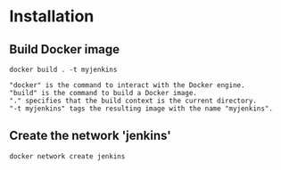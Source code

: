 # Installation
## Build Docker image

```
docker build . -t myjenkins
```
    "docker" is the command to interact with the Docker engine.
    "build" is the command to build a Docker image.
    "." specifies that the build context is the current directory.
    "-t myjenkins" tags the resulting image with the name "myjenkins".

## Create the network 'jenkins'
```
docker network create jenkins
```


